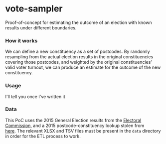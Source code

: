 # vote-sampler

Proof-of-concept for estimating the outcome of an election with known results
under different boundaries.

### How it works
We can define a new constituency as a set of postcodes. By randomly resampling from the actual election results in the original constituencies covering those postcodes, and weighted by the original constituencies’ valid voter turnout, we can produce an estimate for the outcome of the new constituency.


### Usage
I'll tell you once I've written it

### Data
This PoC uses the 2015 General Election results from the [Electoral Commission](http://www.electoralcommission.org.uk/find-information-by-subject/elections-and-referendums/), and a 2015 postcode-constituency lookup stolen from
 [here](https://github.com/flashton2003/postcode_to_constituency). The relevant XLSX and TSV files must be present in the `data` directory in order for the ETL process to work.